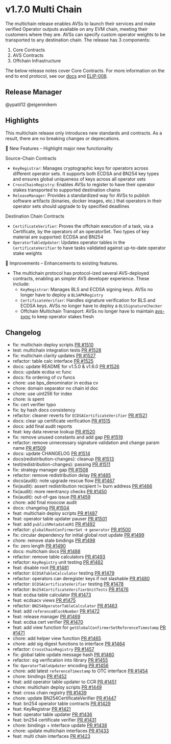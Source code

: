 # v1.7.0 Multi Chain

The multichain release enables AVSs to launch their services and make verified Operator outputs available on any EVM chain, meeting their customers where they are. AVSs can specify custom operator weights to be transported to any destination chain. The release has 3 components:

1. Core Contracts
2. AVS Contracts
3. Offchain Infrastructure

The below release notes cover Core Contracts. For more information on the end to end protocol, see our [docs](../docs/multichain/README.md) and [ELIP-008](https://github.com/eigenfoundation/ELIPs/blob/main/ELIPs/ELIP-008.md).

## Release Manager

@ypatil12 @eigenmikem

## Highlights

This multichain release only introduces new standards and contracts. As a result, there are no breaking changes or deprecations. 

🚀 New Features – Highlight major new functionality

Source-Chain Contracts
- `KeyRegistrar`: Manages cryptographic keys for operators across different operator sets. It supports both ECDSA and BN254 key types and ensures global uniqueness of keys across all operator sets
- `CrossChainRegistry`: Enables AVSs to register to have their operator stakes transported to supported destination chains
- `ReleaseManager`: Provides a standardized way for AVSs to publish software artifacts (binaries, docker images, etc.) that operators in their operator sets should upgrade to by specified deadlines

Destination Chain Contracts
- `CertificateVerifier`: Proves the offchain execution of a task, via a Certificate, by the operators of an operatorSet. Two types of key material are supported: ECDSA and BN254
- `OperatorTableUpdater`: Updates operator tables in the `CertificateVerifier` to have tasks validated against up-to-date operator stake weights 

🔧 Improvements – Enhancements to existing features.

- The multichain protocol has protocol-ized several AVS-deployed contracts, enabling an simpler AVS developer experience. These include:
    - `KeyRegistrar`: Manages BLS and ECDSA signing keys. AVSs no longer have to deploy a `BLSAPKRegistry`
    - `CertificateVerifier`: Handles signature verification for BLS and ECDSA keys. AVSs no longer have to deploy a `BLSSignatureChecker`
    - Offchain Multichain Transport: AVSs no longer have to maintain [avs-sync](https://github.com/Layr-Labs/avs-sync) to keep operator stakes fresh

## Changelog

- fix: multichain deploy scripts [PR #1510](https://github.com/layr-labs/eigenlayer-contracts/pull/1510)
- test: multichain integration tests [PR #1528](https://github.com/layr-labs/eigenlayer-contracts/pull/1528)
- fix: multichain clarity updates [PR #1527](https://github.com/layr-labs/eigenlayer-contracts/pull/1527)
- refactor: table calc interface [PR #1525](https://github.com/layr-labs/eigenlayer-contracts/pull/1525)
- docs: update README for v1.5.0 & v1.6.0 [PR #1526](https://github.com/layr-labs/eigenlayer-contracts/pull/1526)
- docs: update ecdsa vc func
- docs: fix ordering of cv funcs
- chore: use bps_denominator in ecdsa cv
- chore: domain separator no chain id doc
- chore: use uint256 for index
- chore: is spent
- fix: cert verifier typo
- fix: by hash docs consistency
- refactor: cleaner reverts for `ECDSACertificateVerifier` [PR #1521](https://github.com/layr-labs/eigenlayer-contracts/pull/1521)
- docs: clear up certificate verification  [PR #1515](https://github.com/layr-labs/eigenlayer-contracts/pull/1515)
- docs: add final audit reports
- feat: key data reverse lookup  [PR #1520](https://github.com/layr-labs/eigenlayer-contracts/pull/1520)
- fix: remove unused constants and add gap [PR #1519](https://github.com/layr-labs/eigenlayer-contracts/pull/1519)
- refactor: remove unnecessary signature validation and change param name [PR #1509](https://github.com/layr-labs/eigenlayer-contracts/pull/1509)
- docs: update CHANGELOG [PR #1514](https://github.com/layr-labs/eigenlayer-contracts/pull/1514)
- docs(redistribution-changes): cleanup [PR #1513](https://github.com/layr-labs/eigenlayer-contracts/pull/1513)
- test(redistribution-changes): passing [PR #1511](https://github.com/layr-labs/eigenlayer-contracts/pull/1511)
- fix: strategy manager gap [PR #1508](https://github.com/layr-labs/eigenlayer-contracts/pull/1508)
- refactor: remove redistribution delay [PR #1485](https://github.com/layr-labs/eigenlayer-contracts/pull/1485)
- docs(audit): note upgrade rescue flow [PR #1467](https://github.com/layr-labs/eigenlayer-contracts/pull/1467)
- fix(audit): assert redistribution recipient != burn address [PR #1466](https://github.com/layr-labs/eigenlayer-contracts/pull/1466)
- fix(audit): more reentrancy checks [PR #1450](https://github.com/layr-labs/eigenlayer-contracts/pull/1450)
- fix(audit): out-of-gas issue [PR #1459](https://github.com/layr-labs/eigenlayer-contracts/pull/1459)
- chore: add final moocow audit
- docs: changelog [PR #1504](https://github.com/layr-labs/eigenlayer-contracts/pull/1504)
- feat: multichain deploy scripts [PR #1487](https://github.com/layr-labs/eigenlayer-contracts/pull/1487)
- feat: operator table updater pauser [PR #1501](https://github.com/layr-labs/eigenlayer-contracts/pull/1501)
- feat: add `publishMetadataURI` [PR #1492](https://github.com/layr-labs/eigenlayer-contracts/pull/1492)
- refactor: `globalRootConfirmerSet` -> `generator` [PR #1500](https://github.com/layr-labs/eigenlayer-contracts/pull/1500)
- fix: circular dependency for initial global root update [PR #1499](https://github.com/layr-labs/eigenlayer-contracts/pull/1499)
- chore: remove stale bindings [PR #1498](https://github.com/layr-labs/eigenlayer-contracts/pull/1498)
- fix: zero length [PR #1490](https://github.com/layr-labs/eigenlayer-contracts/pull/1490)
- docs: multichain docs [PR #1488](https://github.com/layr-labs/eigenlayer-contracts/pull/1488)
- refactor: remove table calculators [PR #1493](https://github.com/layr-labs/eigenlayer-contracts/pull/1493)
- refactor: `KeyRegistry` unit testing [PR #1482](https://github.com/layr-labs/eigenlayer-contracts/pull/1482)
- feat: disable root [PR #1481](https://github.com/layr-labs/eigenlayer-contracts/pull/1481)
- refactor: `ECDSATableCalculator` testing [PR #1479](https://github.com/layr-labs/eigenlayer-contracts/pull/1479)
- refactor: operators can deregister keys if not slashable [PR #1480](https://github.com/layr-labs/eigenlayer-contracts/pull/1480)
- refactor: `ECDSACertificateVerifier` testing [PR #1478](https://github.com/layr-labs/eigenlayer-contracts/pull/1478)
- refactor: `Bn254CertificateVerifierUnitTests` [PR #1476](https://github.com/layr-labs/eigenlayer-contracts/pull/1476)
- feat: ecdsa table calculator [PR #1473](https://github.com/layr-labs/eigenlayer-contracts/pull/1473)
- feat: ecdsacv views [PR #1475](https://github.com/layr-labs/eigenlayer-contracts/pull/1475)
- refactor: `BN254OperatorTableCalculator` [PR #1463](https://github.com/layr-labs/eigenlayer-contracts/pull/1463)
- feat: add `referenceBlockNumber` [PR #1472](https://github.com/layr-labs/eigenlayer-contracts/pull/1472)
- feat: release manager [PR #1469](https://github.com/layr-labs/eigenlayer-contracts/pull/1469)
- feat: ecdsa cert verifier [PR #1470](https://github.com/layr-labs/eigenlayer-contracts/pull/1470)
- feat: add view function for `getGlobalConfirmerSetReferenceTimestamp` [PR #1471](https://github.com/layr-labs/eigenlayer-contracts/pull/1471)
- chore: add helper view function [PR #1465](https://github.com/layr-labs/eigenlayer-contracts/pull/1465)
- chore: add sig digest functions to interface [PR #1464](https://github.com/layr-labs/eigenlayer-contracts/pull/1464)
- refactor: `CrossChainRegistry` [PR #1457](https://github.com/layr-labs/eigenlayer-contracts/pull/1457)
- fix: global table update message hash [PR #1460](https://github.com/layr-labs/eigenlayer-contracts/pull/1460)
- refactor: sig verification into library [PR #1455](https://github.com/layr-labs/eigenlayer-contracts/pull/1455)
- fix: `OperatorTableUpdater` encoding [PR #1456](https://github.com/layr-labs/eigenlayer-contracts/pull/1456)
- chore: add latest `referenceTimestamp` to OTC interface [PR #1454](https://github.com/layr-labs/eigenlayer-contracts/pull/1454)
- chore: bindings [PR #1452](https://github.com/layr-labs/eigenlayer-contracts/pull/1452)
- feat: add operator table updater to CCR [PR #1451](https://github.com/layr-labs/eigenlayer-contracts/pull/1451)
- chore: multichain deploy scripts [PR #1449](https://github.com/layr-labs/eigenlayer-contracts/pull/1449)
- feat: cross chain registry [PR #1439](https://github.com/layr-labs/eigenlayer-contracts/pull/1439)
- chore: update BN254CertificateVerifier [PR #1447](https://github.com/layr-labs/eigenlayer-contracts/pull/1447)
- feat: bn254 operator table contracts [PR #1429](https://github.com/layr-labs/eigenlayer-contracts/pull/1429)
- feat: KeyRegistrar [PR #1421](https://github.com/layr-labs/eigenlayer-contracts/pull/1421)
- feat: operator table updater [PR #1436](https://github.com/layr-labs/eigenlayer-contracts/pull/1436)
- feat: bn254 certificate verifier [PR #1431](https://github.com/layr-labs/eigenlayer-contracts/pull/1431)
- chore: bindings + interface update [PR #1438](https://github.com/layr-labs/eigenlayer-contracts/pull/1438)
- chore: update multichain interfaces [PR #1433](https://github.com/layr-labs/eigenlayer-contracts/pull/1433)
- feat: multi chain interfaces [PR #1423](https://github.com/layr-labs/eigenlayer-contracts/pull/1423)